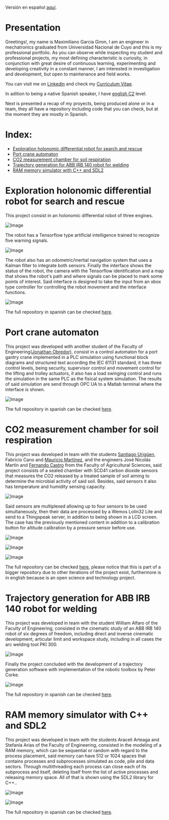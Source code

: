 Versión en español [aquí](https://github.com/MaximilianoGarcia716/Portafolio).
# Presentation
Greetings!, my name is Maximiliano Garcia Giron, I am an engineer in mechatronics graduated from Universidad Nacional de Cuyo and this is my professional portfolio. As you can observe while inspecting my student and professional projects, my most defining characteristic is curiosity, in conjunction with great desire of continuous learning, experimenting and developing creativity in a constant manner, I am interested in investigation and development, but open to maintenance and field works.

You can visit me on [Linkedin](https://www.linkedin.com/in/maximiliano-garcia-giron-01a9251ba/) and check my [Curriculum Vitae](https://github.com/MaximilianoGarcia716/Portfolio/blob/main/Curriculum%20Vitae/CURRICULUM%20VITAE%20Garcia%20Maximiliano%20-%20english.pdf).

In adition to being a native Spanish speaker, I have [english C2](https://efset.org/cert/wq7khc) level.

Next is presented a recap of my proyects, being produced alone or in a team, they all have a repository including code that you can check, but at the moment they are mostly in Spanish.

# Index:
- [Exploration holonomic differential robot for search and rescue](#Item1)
- [Port crane automaton](#Item2)
- [CO2 measurement chamber for soil respiration](#Item3)
- [Trajectory generation for ABB IRB 140 robot for welding](#Item4)
- [RAM memory simulator with C++ and SDL2](#Item5)

<a id="Item1"></a>
# Exploration holonomic differential robot for search and rescue

This project consist in an holonomic differential robot of three engines.

![Image](https://raw.githubusercontent.com/MaximilianoGarcia716/Portafolio/main/Imagenes/03.jpg)

The robot has a Tensorflow type artificial intelligence trained to recognize five warning signals.

![Image](https://raw.githubusercontent.com/MaximilianoGarcia716/Portafolio/main/Imagenes/01.jpg)

The robot also has an odometric/inertial navigation system that uses a Kalman filter to integrate both sensors. Finally the interface shows the status of the robot, the camera with the Tensorflow identification and a map that shows the robot's path and where signals can be placed to mark some points of interest. Said interface is designed to take the input from an xbox type controller for controlling the robot movement and the interface functions.

![Image](https://raw.githubusercontent.com/MaximilianoGarcia716/Portafolio/main/Imagenes/02.jpg)

The full repository in spanish can be checked [here](https://github.com/MaximilianoGarcia716/Proyecto-Final-de-Estudios).

<a id="Item2"></a>
# Port crane automaton

This project was developed with another student of the Faculty of Engineering([Jonathan Obredor](https://github.com/jonathan-obredor)), consist in a control automaton for a port gantry crane implemented in a PLC simulation using functional block diagrams and structured text according the IEC 61131 standard, it has three control levels, being security, supervisor control and movement control for the lifting and trolley actuators, it also has a load swinging control and runs the simulation in the same PLC as the fisical system simulation. The results of said simulation are send through OPC UA to a Matlab terminal where the interface is shown.

![Image](https://raw.githubusercontent.com/MaximilianoGarcia716/Portafolio/main/Imagenes/04.jpg)

The full repository in spanish can be checked [here](https://github.com/MaximilianoGarcia716/Automata-de-grua-portuaria).

<a id="Item3"></a>
# CO2 measurement chamber for soil respiration

This project was developed in team with the students [Santiago Urigüen](https://github.com/Santi-Uriguen), Fabricio Cano and [Mauricio Martínez](https://github.com/MauriM2023), and the engineers José Nicolás Martín and [Fernando Castro](https://github.com/nanocastro) from the Faculty of Agricultural Sciences, said project consists of a sealed chamber with SCD41 carbon dioxide sensors that measures the CO2 released by a treated sample of soil aiming to determine the microbial activity of said soil. Besides, said sensors it also has temperature and humidity sensing capacity.

![Image](https://raw.githubusercontent.com/GenericLab/CO2-soil-respiration-chamber/main/hardware/WEMOS-lolin32_Multiplexing_SCD41%20schematics/Soil%20Chamber.jpg)

Said sensors are multiplexed allowing up to four sensors to be used simultaneously, then their data are processed by a Wemos Lolin32 Lite and send to a Thingspeak server, in addition to being shown in a LCD screen. The case has the previously mentioned content in addition to a calibration button for altitude calibration by a pressure sensor before use.

![Image](https://raw.githubusercontent.com/GenericLab/CO2-soil-respiration-chamber/main/hardware/WEMOS-lolin32_Multiplexing_SCD41%20schematics/Soil%20Chamber%20Cabinet.jpg)

![Image](https://raw.githubusercontent.com/GenericLab/CO2-soil-respiration-chamber/main/hardware/WEMOS-lolin32_Multiplexing_SCD41%20schematics/Soil%20Chamber%20Cabinet%20with%20conections.jpeg)

![Image](https://raw.githubusercontent.com/GenericLab/CO2-soil-respiration-chamber/main/hardware/WEMOS-lolin32_Multiplexing_SCD41%20schematics/Cabinet%20while%20Measuring.jpeg)

The full repository can be checked [here](https://github.com/GenericLab/CO2-soil-respiration-chamber/tree/main/software/ESP32-S2/WEMOS-lolin32_Multiplexing_SCD41), please notice that this is part of a bigger repository due to other iterations of the project exist, furthermore is in english because is an open science and technology project.

<a id="Item4"></a>
# Trajectory generation for ABB IRB 140 robot for welding

This project was developed in team with the student William Alfaro of the Faculty of Engineering, consisted in the cinematic study of an ABB IRB 140 robot of six degrees of freedom, including direct and inverse cinematic development, articular limit and workspace study, including in all cases the arc welding tool PKI 300.

![Image](https://raw.githubusercontent.com/MaximilianoGarcia716/Portafolio/main/Imagenes/05.jpg)

Finally the project concluded with the development of a trajectory generation software with implementation of the robotic toolbox by Peter Corke.

![Image](https://raw.githubusercontent.com/MaximilianoGarcia716/Portafolio/main/Imagenes/06.jpg)

The full repository in spanish can be checked [here](https://github.com/MaximilianoGarcia716/Cinematica-y-soldadura-ABB-IRB-140).

<a id="Item5"></a>
# RAM memory simulator with C++ and SDL2

This project was developed in team with the students Araceli Arteaga and Stefanía Arias of the Faculty of Engineering, consisted in the modeling of a RAM memory, which can be sequential or random with regard to the process placement, said memory can have 512 or 1024 spaces that contains processes and subprocesses simulated as code, pile and data sectors. Through multithreading each process can close each of its subprocess and itself, deleting itself from the list of active processes and releasing memory space. All of that is shown using the SDL2 library for C++..

![Image](https://raw.githubusercontent.com/MaximilianoGarcia716/Portafolio/main/Imagenes/07.jpg)

![Image](https://raw.githubusercontent.com/MaximilianoGarcia716/Portafolio/main/Imagenes/08.jpg)

The full repository in spanish can be checked [here](https://github.com/MaximilianoGarcia716/Simulador-RAM).
